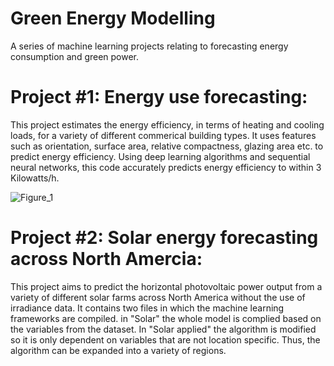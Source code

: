 # Green Energy Modelling
A series of machine learning projects relating to forecasting energy consumption and green power.

# Project #1: Energy use forecasting:
 This project estimates the energy efficiency, in terms of heating and cooling loads, for a variety of different commerical building types. It uses features such as orientation, surface area, relative compactness, glazing area etc. to predict energy efficiency. Using deep learning algorithms and sequential neural networks, this code accurately predicts energy efficiency to within 3 Kilowatts/h.
 
 ![Figure_1](https://user-images.githubusercontent.com/62566424/176057124-433fead0-1064-4288-835a-3214b85b302a.png)

 
# Project #2: Solar energy forecasting across North Amercia:
This project aims to predict the horizontal photovoltaic power output from a variety of different solar farms across North America without the use of irradiance data. It contains two files in which the machine learning frameworks are compiled. in "Solar" the whole model is complied based on the variables from the dataset. In "Solar applied" the algorithm is modified so it is only dependent on variables that are not location specific. Thus, the algorithm can be expanded into a variety of regions.
